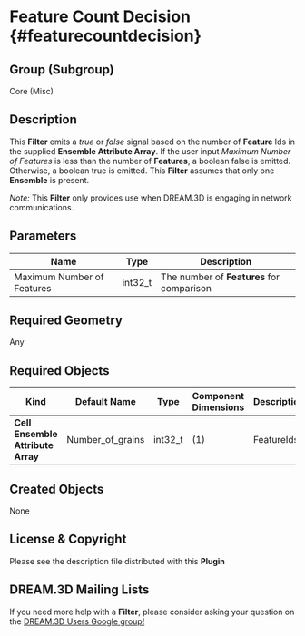 Feature Count Decision {#featurecountdecision}
=============

## Group (Subgroup) ##
Core (Misc)

## Description ##
This **Filter** emits a *true* or *false* signal based on the number of **Feature** Ids in the supplied **Ensemble Attribute Array**. If the user input *Maximum Number of Features* is less than the number of **Features**, a boolean false is emitted. Otherwise, a boolean true is emitted. This **Filter** assumes that only one **Ensemble** is present. 

*Note:* This **Filter** only provides use when DREAM.3D is engaging in network communications.  

## Parameters ##
| Name             | Type | Description |
|------------------|------| ------------|
| Maximum Number of Features | int32_t | The number of **Features** for comparison |
 
## Required Geometry ##
Any

## Required Objects ##
| Kind | Default Name | Type | Component Dimensions | Description |
|------|--------------|-------------|---------|-----|
| **Cell Ensemble Attribute Array** | Number_of_grains | int32_t | (1) | FeatureIds |

## Created Objects ##
None

## License & Copyright ##
Please see the description file distributed with this **Plugin**

## DREAM.3D Mailing Lists ##
If you need more help with a **Filter**, please consider asking your question on the [DREAM.3D Users Google group!](https://groups.google.com/forum/?hl=en#!forum/dream3d-users)







